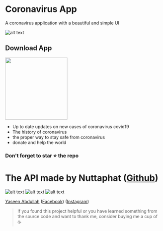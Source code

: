# Coronavirus App

A coronavirus application with a beautiful and simple UI

![alt text](https://github.com/YaseenAbdullah/coronavirus/blob/master/screenshots/1.png)
## Download App
<a href="https://github.com/YaseenAbdullah/coronavirus/blob/master/screenshots/app-release.apk?raw=true"><img src="https://playerzon.com/asset/download.png" width="200"></img></a>

- Up to date updates on new cases of coronavirus covid19
- The history of coronavirus
- the proper way to stay safe from coronavirus
- donate and help the world
### Don't forget to star ⭐ the repo

# The API made by Nuttaphat ([Github](https://github.com/nat236919))
![alt text](https://github.com/YaseenAbdullah/coronavirus/blob/master/screenshots/2.png)
![alt text](https://github.com/YaseenAbdullah/coronavirus/blob/master/screenshots/3.png)
![alt text](https://github.com/YaseenAbdullah/coronavirus/blob/master/screenshots/4.png)

[Yaseen Abdullah](https://github.com/YaseenAbdullah) ([Facebook](https://www.facebook.com/yasinyeganeh.MY/))
([Instagram](https://www.instagram.com/yasin.dev/))
> If you found this project helpful or you have learned something from the source code and want to thank me, consider buying me a cup of :coffee:
